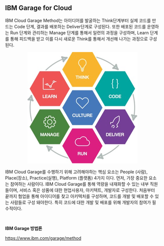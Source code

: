 ## IBM Garage for Cloud

IBM Cloud Garage Method는 아이디어를 발굴하는 Think단계부터 실제 코드를 만드는 Code 단계, 결과를 배포하는 Deliver단계로 구성된다. 또한 배포된 코드를 운영하는 Run 단계와 관리하는 Manage 단계를 통해서 일련의 과정을 구성하며, Learn 단계를 통해 피드백을 받고 이를 다시 새로운 Think를 통해서 개선해 나가는 과정으로 구성된다.

<div style="text-align: center;">

![](/contents/04_참고자료/01/image1.jpg)

</div>

IBM Cloud Garage를 수행하기 위해 고려해야하는 핵심 요소는 People (사람), Place(장소), Practice(실행), Platform (플랫폼) 4가지 이다.  먼저, 가장 중요한 요소는 참여하는 사람이다. IBM Cloud Garage를 통해 역량을 내재화할 수 있는 내부 직원들이며, 서비스 혹은 상품에 대한 현업사용자, 아키텍트, 개발자로 구성한다. 처음부터 끝까지 협업을 통해 아이디어를 찾고 아키텍처를 구성하며, 코드를 개발 및 배포할 수 있는 사람들로 구성 돼야한다. 특히 코드에 대한 개발 및 배포를 위해 개발자의 참여가 필수적이다.

<br/>

**IBM Garage 방법론**

https://www.ibm.com/garage/method

